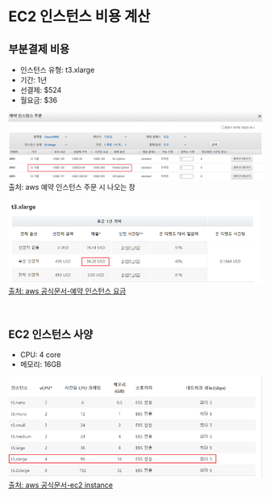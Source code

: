 # EC2 인스턴스 비용 계산

## 부분결제 비용
* 인스턴스 유형: t3.xlarge
* 기간: 1년
* 선결제: $524
* 월요금: $36 

![](imgs/buyinstance.png)
출처: aws 예약 인스턴스 주문 시 나오는 창

![](imgs/monthly.png)
[출처: aws 공식문서-예약 인스턴스 요금](https://aws.amazon.com/ko/ec2/pricing/reserved-instances/pricing/)

<br>

## EC2 인스턴스 사양
* CPU: 4 core
* 메모리: 16GB

![](imgs/instance.png)
[출처: aws 공식문서-ec2 instance](https://aws.amazon.com/ko/ec2/instance-types/)